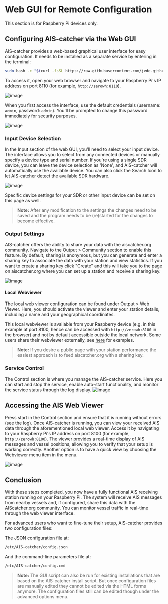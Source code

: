 # Web GUI for Remote Configuration

This section is for Raspberry Pi devices only.

## Configuring AIS-catcher via the Web GUI

AIS-catcher provides a web-based graphical user interface for easy configuration. It needs to be installed as a separate service by entering in the terminal:
```bash
sudo bash -c "$(curl -fsSL https://raw.githubusercontent.com/jvde-github/AIS-catcher-control/main/install_ais_catcher_control.sh)"
```
To access it, open your web browser and navigate to your Raspberry Pi's IP address on port 8110 (for example, `http://zerowh:8110`). 

![image](https://github.com/user-attachments/assets/1fe942d2-dd3a-4116-99e8-f88f2de4ed14)


When you first access the interface, use the default credentials (username: `admin`, password: `admin`). You'll be prompted to change this password immediately for security purposes.

![image](https://github.com/user-attachments/assets/aea1eb3b-0344-47a9-8b4f-8ddd77ecdeb0)


### Input Device Selection

In the Input section of the web GUI, you'll need to select your input device. The interface allows you to select from any connected devices or manually specify a device type and serial number. If you're using a single SDR device, you can leave the device selection as 'None', and AIS-catcher will automatically use the available device. You can also click the Search Icon to let AIS-catcher detect the available SDR hardware.

![image](https://github.com/user-attachments/assets/83cc4f88-7d76-49db-b126-e62a2b652663)

Specific device settings for your SDR or other input device can be set on this page as well. 

> **Note:** After any modification to the settings the changes need to be saved and the program needs to be (re)started for the changes to become effective.
> 
### Output Settings

AIS-catcher offers the ability to share your data with the aiscatcher.org community. Navigate to the Output > Community section to enable this feature. By default, sharing is anonymous, but you can generate and enter a sharing key to associate the data with your station and view statistics. If you want to create a sharing key click "Create" and this will take you to the page on aiscatcher.org where you can set up a station and receive a sharing key.

![image](https://github.com/user-attachments/assets/9f032bea-784f-465a-93f4-003a5fd7f587)

#### Local Webviewer

The local web viewer configuration can be found under Output > Web Viewer. Here, you should activate the viewer and enter your station details, including a name and your geographical coordinates.

This local webviewer is available from your Raspberry device (e.g. in this example at port 8100, hence can be accessed with `http://zerowh:8100` in the browser) and not by default accessible outside the local network. Some users share their webviewer externally, see [here](https://aiscatcher.org/dashboards) for examples. 

> **Note:** If you desire a public page with your station performance the easiest approach is to feed aiscatcher.org with a sharing key.

### Service Control

The Control section is where you manage the AIS-catcher service. Here you can start and stop the service, enable auto-start functionality, and monitor the service status through the log display. 
![image](https://github.com/user-attachments/assets/abf29893-0567-4b94-9354-e0630cc6f9fc)


## Accessing the AIS Web Viewer

Press start in the Control section and ensure that it is running without errors (see the log). Once AIS-catcher is running, you can view your received AIS data through the aforementioned local web viewer. Access it by navigating to your Raspberry Pi's IP address on port 8100 (for example, `http://zerowh:8100`). The viewer provides a real-time display of AIS messages and vessel positions, allowing you to verify that your setup is working correctly. Another option is to have a quick view by choosing the Webviewer menu item in the menu.

![image](https://github.com/user-attachments/assets/1762ee88-e8b0-47a3-b50a-1ca2a7b42acb)

## Conclusion

With these steps completed, you now have a fully functional AIS receiving station running on your Raspberry Pi. The system will receive AIS messages from nearby vessels and, if configured, share this data with the AIScatcher.org community. You can monitor vessel traffic in real-time through the web viewer interface.

For advanced users who want to fine-tune their setup, AIS-catcher provides two configuration files:

The JSON configuration file at:
```bash
/etc/AIS-catcher/config.json
```

And the command-line parameters file at:
```bash
/etc/AIS-catcher/config.cmd
```

> **Note:** The GUI script can also be run for existing installations that are based on the AIS-catcher install script. But once configuration files are manually edited they cannot be edited via the HTML forms anymore. The configuration files still can be edited though under the advanced options menu. 